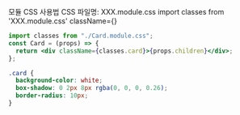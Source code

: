 모듈 CSS 사용법
CSS 파일명: XXX.module.css
import classes from 'XXX.module.css'
className={}

```jsx
import classes from "./Card.module.css";
const Card = (props) => {
  return <div className={classes.card}>{props.children}</div>;
};
```

```css
.card {
  background-color: white;
  box-shadow: 0 2px 8px rgba(0, 0, 0, 0.26);
  border-radius: 10px;
}
```
